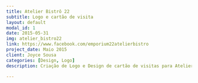```yaml
---
title: Atelier Bistrô 22
subtitle: Logo e cartão de visita
layout: default
modal_id: 1
date: 2015-05-31
img: atelier_bistro22
link: https://www.facebook.com/emporium22atelierbistro
project_date: Maio 2015
client: Joyce Sousa
categories: [Design, Logo]
description: Criação de Logo e Design de cartão de visitas para Atelier e Bistrô 22.

---
```

